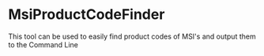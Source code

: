 # MsiProductCodeFinder
This tool can be used to easily find product codes of MSI's and output them to the Command Line
